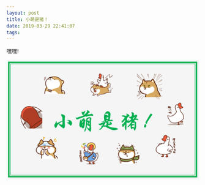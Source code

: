 ```yaml
---
layout: post
title: 小萌是猪！
date: 2019-03-29 22:41:07
tags:
---
```



嘿嘿!  

![tmsz](/images/tmsz.png)
